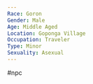 ```yaml
---
Race: Goron
Gender: Male
Age: Middle Aged
Location: Goponga Village
Occupation: Traveler
Type: Minor
Sexuality: Asexual
---
```

 #npc 

